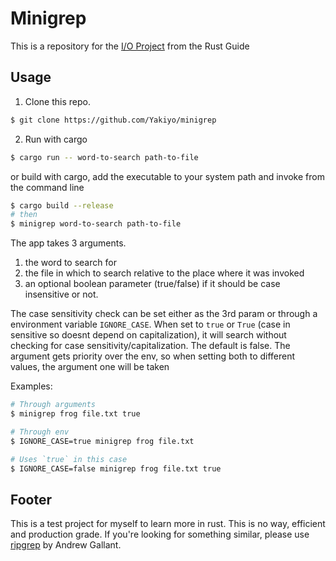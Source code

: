 # Minigrep

This is a repository for the [I/O Project](https://doc.rust-lang.org/book/ch12-00-an-io-project.html) from the Rust Guide

## Usage
1. Clone this repo.
```bash
$ git clone https://github.com/Yakiyo/minigrep
```
2. Run with cargo
```bash
$ cargo run -- word-to-search path-to-file
```
or build with cargo, add the executable to your system path and invoke from the command line
```bash
$ cargo build --release
# then
$ minigrep word-to-search path-to-file
```
The app takes 3 arguments.
1) the word to search for
2) the file in which to search relative to the place where it was invoked
3) an optional boolean parameter (true/false) if it should be case insensitive or not.

The case sensitivity check can be set either as the 3rd param or through a environment variable `IGNORE_CASE`. When set to `true` or `True` (case in sensitive so doesnt depend on capitalization), it will search without checking for case sensitivity/capitalization. The default is false. The argument gets priority over the env, so when setting both to different values, the argument one will be taken

Examples:
```bash
# Through arguments
$ minigrep frog file.txt true

# Through env
$ IGNORE_CASE=true minigrep frog file.txt

# Uses `true` in this case
$ IGNORE_CASE=false minigrep frog file.txt true

```
## Footer
This is a test project for myself to learn more in rust. This is no way, efficient and production grade. If you're looking for something similar, please use [ripgrep](https://github.com/BurntSushi/ripgrep) by Andrew Gallant.
